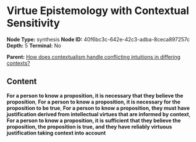 # Virtue Epistemology with Contextual Sensitivity

**Node Type:** synthesis
**Node ID:** 40f6bc3c-642e-42c3-adba-8ceca897257c
**Depth:** 5
**Terminal:** No

**Parent:** [How does contextualism handle conflicting intuitions in differing contexts?](how-does-contextualism-handle-conflicting-intuitions-in-differing-contexts-antithesis-c89c8fa8-bef2-4975-ae38-945a41095b35.md)

## Content

**For a person to know a proposition, it is necessary that they believe the proposition**, **For a person to know a proposition, it is necessary for the proposition to be true**, **For a person to know a proposition, they must have justification derived from intellectual virtues that are informed by context**, **For a person to know a proposition, it is sufficient that they believe the proposition, the proposition is true, and they have reliably virtuous justification taking context into account**
